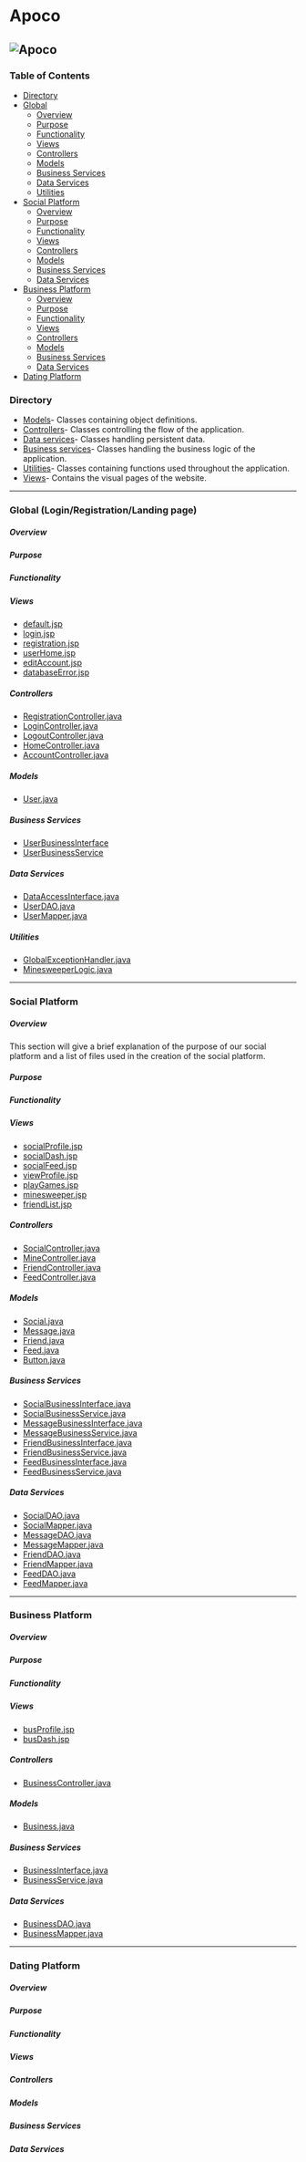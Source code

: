 [logo]: https://github.com/kalebbe/Apoco/blob/master/WebContent/assets/img/Apoco.png

# Apoco
![Apoco][logo]
---
### Table of Contents
- [Directory](https://github.com/kalebbe/Apoco#directory)
- [Global](https://github.com/kalebbe/Apoco#global-loginregistrationlanding-page)
   * [Overview](https://github.com/kalebbe/Apoco#overview)
   * [Purpose](https://github.com/kalebbe/Apoco#purpose)
   * [Functionality](https://github.com/kalebbe/Apoco#functionality)
   * [Views](https://github.com/kalebbe/Apoco#views)
   * [Controllers](https://github.com/kalebbe/Apoco#controllers)
   * [Models](https://github.com/kalebbe/Apoco#models)
   * [Business Services](https://github.com/kalebbe/Apoco#business-services)
   * [Data Services](https://github.com/kalebbe/Apoco#data-services)
   * [Utilities](https://github.com/kalebbe/Apoco#utilities)
- [Social Platform](https://github.com/kalebbe/Apoco#social-platform)
   * [Overview](https://github.com/kalebbe/Apoco#overview)
   * [Purpose](https://github.com/kalebbe/Apoco#purpose)
   * [Functionality](https://github.com/kalebbe/Apoco#functionality)
   * [Views](https://github.com/kalebbe/Apoco#views-1)
   * [Controllers](https://github.com/kalebbe/Apoco#controllers-1)
   * [Models](https://github.com/kalebbe/Apoco#models-1)
   * [Business Services](https://github.com/kalebbe/Apoco#business-services-1)
   * [Data Services](https://github.com/kalebbe/Apoco#data-services-1)
- [Business Platform](https://github.com/kalebbe/Apoco#business-platform)
   * [Overview](https://github.com/kalebbe/Apoco#overview-2)
   * [Purpose](https://github.com/kalebbe/Apoco#purpose-2)
   * [Functionality](https://github.com/kalebbe/Apoco#functionality-2)
   * [Views](https://github.com/kalebbe/Apoco#views-2)
   * [Controllers](https://github.com/kalebbe/Apoco#controllers-2)
   * [Models](https://github.com/kalebbe/Apoco#models-2)
   * [Business Services](https://github.com/kalebbe/Apoco#business-services-2)
   * [Data Services](https://github.com/kalebbe/Apoco#data-services-2)
- [Dating Platform](https://github.com/kalebbe/Apoco#dating-platform)
### Directory
- [Models](https://github.com/kalebbe/Apoco/tree/master/src/com/gcu/model)- Classes containing object definitions.
- [Controllers](https://github.com/kalebbe/Apoco/tree/master/src/com/gcu/controller)- Classes controlling the flow of the application.
- [Data services](https://github.com/kalebbe/Apoco/tree/master/src/com/gcu/data)- Classes handling persistent data.
- [Business services](https://github.com/kalebbe/Apoco/tree/master/src/com/gcu/business)- Classes handling the business logic of the application.
- [Utilities](https://github.com/kalebbe/Apoco/tree/master/src/com/gcu/utilities)- Classes containing functions used throughout the application.
- [Views](https://github.com/kalebbe/Apoco/tree/master/WebContent/WEB-INF/pages)- Contains the visual pages of the website.
---
### Global (Login/Registration/Landing page)
##### Overview
##### Purpose
##### Functionality
##### Views
- [default.jsp](https://github.com/kalebbe/Apoco/blob/master/WebContent/default.jsp)
- [login.jsp](https://github.com/kalebbe/Apoco/blob/master/WebContent/WEB-INF/pages/login.jsp)
- [registration.jsp](https://github.com/kalebbe/Apoco/blob/master/WebContent/WEB-INF/pages/registration.jsp)
- [userHome.jsp](https://github.com/kalebbe/Apoco/blob/master/WebContent/WEB-INF/pages/userHome.jsp)
- [editAccount.jsp](https://github.com/kalebbe/Apoco/blob/master/WebContent/WEB-INF/pages/editAccount.jsp)
- [databaseError.jsp](https://github.com/kalebbe/Apoco/blob/master/WebContent/WEB-INF/pages/databaseError.jsp)
##### Controllers
- [RegistrationController.java](https://github.com/kalebbe/Apoco/blob/master/src/com/gcu/controller/RegistrationController.java)
- [LoginController.java](https://github.com/kalebbe/Apoco/blob/master/src/com/gcu/controller/LoginController.java)
- [LogoutController.java](https://github.com/kalebbe/Apoco/blob/master/src/com/gcu/controller/LogoutController.java)
- [HomeController.java](https://github.com/kalebbe/Apoco/blob/master/src/com/gcu/controller/HomeController.java)
- [AccountController.java](https://github.com/kalebbe/Apoco/blob/master/src/com/gcu/controller/AccountController.java)
##### Models
- [User.java](https://github.com/kalebbe/Apoco/blob/master/src/com/gcu/model/User.java)
##### Business Services
- [UserBusinessInterface](https://github.com/kalebbe/Apoco/blob/master/src/com/gcu/business/UserBusinessInterface.java)
- [UserBusinessService](https://github.com/kalebbe/Apoco/blob/master/src/com/gcu/business/UserBusinessService.java)
##### Data Services
- [DataAccessInterface.java](https://github.com/kalebbe/Apoco/blob/master/src/com/gcu/data/DataAccessInterface.java)
- [UserDAO.java](https://github.com/kalebbe/Apoco/blob/master/src/com/gcu/data/UserDAO.java)
- [UserMapper.java](https://github.com/kalebbe/Apoco/blob/master/src/com/gcu/data/UserMapper.java)
##### Utilities
- [GlobalExceptionHandler.java](https://github.com/kalebbe/Apoco/blob/master/src/com/gcu/utilities/GlobalExceptionHandler.java)
- [MinesweeperLogic.java](https://github.com/kalebbe/Apoco/blob/master/src/com/gcu/utilities/MinesweeperLogic.java)
---
### Social Platform
##### Overview
This section will give a brief explanation of the purpose of our social platform and a list of files used in the creation of the social platform.
##### Purpose
##### Functionality
##### Views
- [socialProfile.jsp](https://github.com/kalebbe/Apoco/blob/master/WebContent/WEB-INF/pages/socialProfile.jsp)
- [socialDash.jsp](https://github.com/kalebbe/Apoco/blob/master/WebContent/WEB-INF/pages/socialDash.jsp)
- [socialFeed.jsp](https://github.com/kalebbe/Apoco/blob/master/WebContent/WEB-INF/pages/socialFeed.jsp)
- [viewProfile.jsp](https://github.com/kalebbe/Apoco/blob/master/WebContent/WEB-INF/pages/viewProfile.jsp)
- [playGames.jsp](https://github.com/kalebbe/Apoco/blob/master/WebContent/WEB-INF/pages/playGames.jsp)
- [minesweeper.jsp](https://github.com/kalebbe/Apoco/blob/master/WebContent/WEB-INF/pages/minesweeper.jsp)
- [friendList.jsp](https://github.com/kalebbe/Apoco/blob/master/WebContent/WEB-INF/pages/friendList.jsp)
##### Controllers
- [SocialController.java](https://github.com/kalebbe/Apoco/blob/master/src/com/gcu/controller/SocialController.java)
- [MineController.java](https://github.com/kalebbe/Apoco/blob/master/src/com/gcu/controller/MineController.java)
- [FriendController.java](https://github.com/kalebbe/Apoco/blob/master/src/com/gcu/controller/FriendController.java)
- [FeedController.java](https://github.com/kalebbe/Apoco/blob/master/src/com/gcu/controller/FeedController.java)
##### Models
- [Social.java](https://github.com/kalebbe/Apoco/blob/master/src/com/gcu/model/Social.java)
- [Message.java](https://github.com/kalebbe/Apoco/blob/master/src/com/gcu/model/Message.java)
- [Friend.java](https://github.com/kalebbe/Apoco/blob/master/src/com/gcu/model/Friend.java)
- [Feed.java](https://github.com/kalebbe/Apoco/blob/master/src/com/gcu/model/Feed.java)
- [Button.java](https://github.com/kalebbe/Apoco/blob/master/src/com/gcu/model/Button.java)
##### Business Services
- [SocialBusinessInterface.java](https://github.com/kalebbe/Apoco/blob/master/src/com/gcu/business/SocialBusinessInterface.java)
- [SocialBusinessService.java](https://github.com/kalebbe/Apoco/blob/master/src/com/gcu/business/SocialBusinessService.java)
- [MessageBusinessInterface.java](https://github.com/kalebbe/Apoco/blob/master/src/com/gcu/business/MessageBusinessInterface.java)
- [MessageBusinessService.java](https://github.com/kalebbe/Apoco/blob/master/src/com/gcu/business/MessageBusinessService.java)
- [FriendBusinessInterface.java](https://github.com/kalebbe/Apoco/blob/master/src/com/gcu/business/FriendBusinessInterface.java)
- [FriendBusinessService.java](https://github.com/kalebbe/Apoco/blob/master/src/com/gcu/business/FriendBusinessService.java)
- [FeedBusinessInterface.java](https://github.com/kalebbe/Apoco/blob/master/src/com/gcu/business/FeedBusinessInterface.java)
- [FeedBusinessService.java](https://github.com/kalebbe/Apoco/blob/master/src/com/gcu/business/FeedBusinessService.java)
##### Data Services
- [SocialDAO.java](https://github.com/kalebbe/Apoco/blob/master/src/com/gcu/data/SocialDAO.java)
- [SocialMapper.java](https://github.com/kalebbe/Apoco/blob/master/src/com/gcu/data/SocialMapper.java)
- [MessageDAO.java](https://github.com/kalebbe/Apoco/blob/master/src/com/gcu/data/MessageDAO.java)
- [MessageMapper.java](https://github.com/kalebbe/Apoco/blob/master/src/com/gcu/data/MessageMapper.java)
- [FriendDAO.java](https://github.com/kalebbe/Apoco/blob/master/src/com/gcu/data/FriendDAO.java)
- [FriendMapper.java](https://github.com/kalebbe/Apoco/blob/master/src/com/gcu/data/FriendMapper.java)
- [FeedDAO.java](https://github.com/kalebbe/Apoco/blob/master/src/com/gcu/data/FeedDAO.java)
- [FeedMapper.java](https://github.com/kalebbe/Apoco/blob/master/src/com/gcu/data/FeedMapper.java)
---
### Business Platform
##### Overview
##### Purpose
##### Functionality
##### Views
- [busProfile.jsp](https://github.com/kalebbe/Apoco/blob/master/WebContent/WEB-INF/pages/busProfile.jsp)
- [busDash.jsp](https://github.com/kalebbe/Apoco/blob/master/WebContent/WEB-INF/pages/busDash.jsp)
##### Controllers
- [BusinessController.java](https://github.com/kalebbe/Apoco/blob/master/src/com/gcu/controller/BusinessController.java)
##### Models
- [Business.java](https://github.com/kalebbe/Apoco/blob/master/src/com/gcu/model/Business.java)
##### Business Services
- [BusinessInterface.java](https://github.com/kalebbe/Apoco/blob/master/src/com/gcu/business/BusinessInterface.java)
- [BusinessService.java](https://github.com/kalebbe/Apoco/blob/master/src/com/gcu/business/BusinessService.java)
##### Data Services
- [BusinessDAO.java](https://github.com/kalebbe/Apoco/blob/master/src/com/gcu/data/BusinessDAO.java)
- [BusinessMapper.java](https://github.com/kalebbe/Apoco/blob/master/src/com/gcu/data/BusinessMapper.java)
---
### Dating Platform
##### Overview
##### Purpose
##### Functionality
##### Views
##### Controllers
##### Models
##### Business Services
##### Data Services
